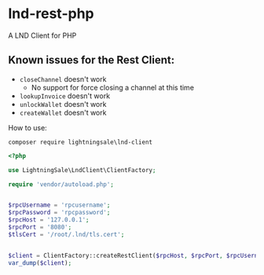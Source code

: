 # lnd-rest-php
A LND Client for PHP

## Known issues for the Rest Client:
- `closeChannel` doesn't work
  - No support for force closing a channel at this time
- `lookupInvoice` doesn't work 
- `unlockWallet` doesn't work
- `createWallet` doesn't work

How to use:

`composer require lightningsale\lnd-client`

```php
<?php

use LightningSale\LndClient\ClientFactory;

require 'vendor/autoload.php';


$rpcUsername = 'rpcusername';
$rpcPassword = 'rpcpassword';
$rpcHost = '127.0.0.1';
$rpcPort = '8080';
$tlsCert = '/root/.lnd/tls.cert';


$client = ClientFactory::createRestClient($rpcHost, $rpcPort, $rpcUsername, $rpcPassword, $tlsCert);
var_dump($client);
```
